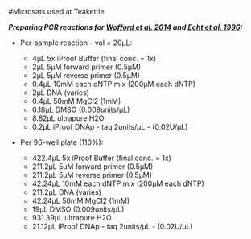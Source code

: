 #Microsats used at Teakettle

**_Preparing PCR reactions for [Wofford et al. 2014](http://www.ncbi.nlm.nih.gov/pmc/articles/PMC4103111/) and [Echt et al. 1996](http://www.nrcresearchpress.com/doi/abs/10.1139/g96-138#.VPIPFFPF9TM):_**

* Per-sample reaction - vol = 20μL:
  * 4μL 5x iProof Buffer (final conc. = 1x)
  * 2μL 5μM forward primer (0.5μM)
  * 2μL 5μM reverse primer (0.5μM)
  * 0.4μL 10mM each dNTP mix (200μM each dNTP)
  * 2μL DNA (varies)
  * 0.4μL 50mM MgCl2 (1mM)
  * 0.18μL DMSO (0.009units/μL)
  * 8.82μL ultrapure H2O
  * 0.2μL iProof DNAp - taq 2units/μL - (0.02U/μL)

* Per 96-well plate (110%):
  * 422.4μL 5x iProof Buffer (final conc. = 1x)
  * 211.2μL 5μM forward primer (0.5μM)
  * 211.2μL 5μM reverse primer (0.5μM)
  * 42.24μL 10mM each dNTP mix (200μM each dNTP)
  * 211.2μL DNA (varies)
  * 42.24μL 50mM MgCl2 (1mM)
  * 19μL DMSO (0.009units/μL)
  * 931.39μL ultrapure H2O
  * 21.12μL iProof DNAp - taq 2units/μL - (0.02U/μL)
